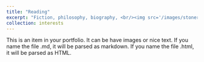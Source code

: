 ```yaml
---
title: "Reading"
excerpt: "Fiction, philosophy, biography, <br/><img src='/images/stoner41.jpg'>"
collection: interests
---
```


This is an item in your portfolio. It can be have images or nice text. If you name the file .md, it will be parsed as markdown. If you name the file .html, it will be parsed as HTML. 

